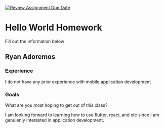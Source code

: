 [![Review Assignment Due Date](https://classroom.github.com/assets/deadline-readme-button-24ddc0f5d75046c5622901739e7c5dd533143b0c8e959d652212380cedb1ea36.svg)](https://classroom.github.com/a/Z9e-1B4b)
# Hello World Homework

Fill out the information below

## Ryan Adoremos

### Experience

I do not have any prior experience with mobile application development

### Goals

What are you most hoping to get out of this class?

I am looking forward to learning how to use flutter, react, and etc since I am genuienly interested in application development.
